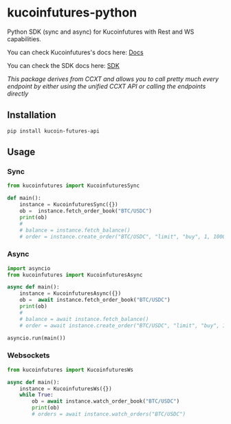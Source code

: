 # kucoinfutures-python
Python SDK (sync and async) for Kucoinfutures with Rest and WS capabilities.

You can check Kucoinfutures's docs here: [Docs](https://ccxt.com)


You can check the SDK docs here: [SDK](https://docs.ccxt.com/#/exchanges/kucoinfutures)

*This package derives from CCXT and allows you to call pretty much every endpoint by either using the unified CCXT API or calling the endpoints directly*

## Installation

```
pip install kucoin-futures-api
```

## Usage

### Sync

```Python
from kucoinfutures import KucoinfuturesSync

def main():
    instance = KucoinfuturesSync({})
    ob =  instance.fetch_order_book("BTC/USDC")
    print(ob)
    #
    # balance = instance.fetch_balance()
    # order = instance.create_order("BTC/USDC", "limit", "buy", 1, 100000)
```

### Async

```Python
import asyncio
from kucoinfutures import KucoinfuturesAsync

async def main():
    instance = KucoinfuturesAsync({})
    ob =  await instance.fetch_order_book("BTC/USDC")
    print(ob)
    #
    # balance = await instance.fetch_balance()
    # order = await instance.create_order("BTC/USDC", "limit", "buy", 1, 100000)

asyncio.run(main())
```

### Websockets

```Python
from kucoinfutures import KucoinfuturesWs

async def main():
    instance = KucoinfuturesWs({})
    while True:
        ob = await instance.watch_order_book("BTC/USDC")
        print(ob)
        # orders = await instance.watch_orders("BTC/USDC")
```


